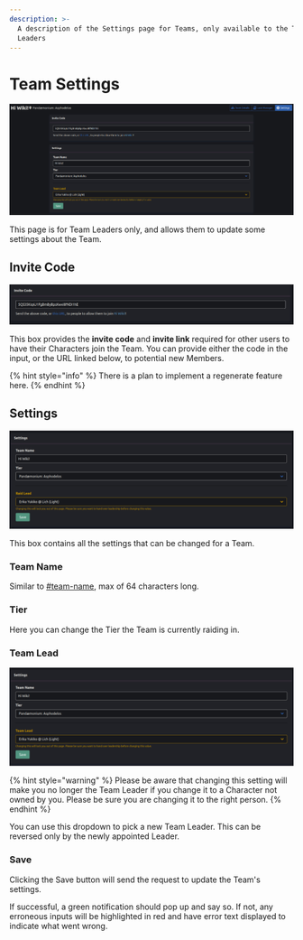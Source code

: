 ```yaml
---
description: >-
  A description of the Settings page for Teams, only available to the Team
  Leaders
---
```


# Team Settings

![](<../.gitbook/assets/image (23) (1).png>)

This page is for Team Leaders only, and allows them to update some settings about the Team.

## Invite Code

![](<../.gitbook/assets/image (2) (1).png>)

This box provides the **invite code** and **invite link** required for other users to have their Characters join the Team. You can provide either the code in the input, or the URL linked below, to potential new Members.

{% hint style="info" %}
There is a plan to implement a regenerate feature here.
{% endhint %}

## Settings

![](<../.gitbook/assets/image (5) (1) (1).png>)

This box contains all the settings that can be changed for a Team.

### Team Name

Similar to [#team-name](create-a-team.md#team-name "mention"), max of 64 characters long.

### Tier

Here you can change the Tier the Team is currently raiding in.

### Team Lead

![](<../.gitbook/assets/image (9) (1).png>)

{% hint style="warning" %}
Please be aware that changing this setting will make you no longer the Team Leader if you change it to a Character not owned by you. Please be sure you are changing it to the right person.
{% endhint %}

You can use this dropdown to pick a new Team Leader. This can be reversed only by the newly appointed Leader.

### Save

Clicking the Save button will send the request to update the Team's settings.&#x20;

If successful, a green notification should pop up and say so. If not, any erroneous inputs will be highlighted in red and have error text displayed to indicate what went wrong.
